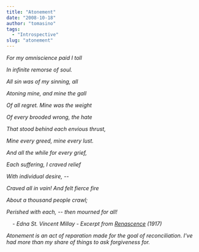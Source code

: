 ```yaml
---
title: "Atonement"
date: "2008-10-18"
author: "tomasino"
tags:
  - "Introspective"
slug: "atonement"
---
```


<span style="font-style: italic;">
For my omniscience paid I toll

In infinite remorse of soul.

All sin was of my sinning, all

Atoning mine, and mine the gall

Of all regret. Mine was the weight

Of every brooded wrong, the hate

That stood behind each envious thrust,

Mine every greed, mine every lust.

And all the while for every grief,

Each suffering, I craved relief

With individual desire, --

Craved all in vain! And felt fierce fire

About a thousand people crawl;

Perished with each, -- then mourned for all!

    - Edna St. Vincent Millay - Excerpt from [Renascence][]
(1917)</span>

Atonement is an act of reparation made for the goal of reconciliation.
I've had more than my share of things to ask forgiveness for.

  [Renascence]: https://etext.lib.virginia.edu/toc/modeng/public/MilRena.html
